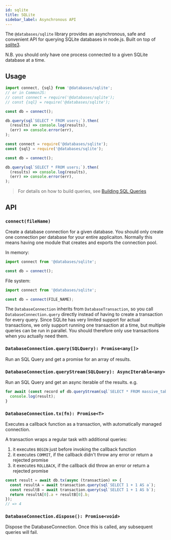 ```yaml
---
id: sqlite
title: SQLite
sidebar_label: Asynchronous API
---
```


The `@databases/sqlite` library provides an asynchronous, safe and convenient
API for querying SQLite databases in node.js. Built on top of
[sqlite3](https://www.npmjs.com/package/sqlite3).

N.B. you should only have one process connected to a given SQLite database at a time.

## Usage

```typescript
import connect, {sql} from '@databases/sqlite';
// or in CommonJS:
// const connect = require('@databases/sqlite');
// const {sql} = require('@databases/sqlite');

const db = connect();

db.query(sql`SELECT * FROM users;`).then(
  (results) => console.log(results),
  (err) => console.error(err),
);
```

```javascript
const connect = require('@databases/sqlite');
const {sql} = require('@databases/sqlite');

const db = connect();

db.query(sql`SELECT * FROM users;`).then(
  (results) => console.log(results),
  (err) => console.error(err),
);
```

> For details on how to build queries, see [Building SQL Queries](sql.md)

## API

### `connect(fileName)`

Create a database connection for a given database. You should only create one connection per database for your entire applicaiton. Normally this means having one module that creates and exports the connection pool.

In memory:

```ts
import connect from '@databases/sqlite';

const db = connect();
```

File system:

```ts
import connect from '@databases/sqlite';

const db = connect(FILE_NAME);
```

The `DatabaseConnection` inherits from `DatabaseTransaction`, so you call `DatabaseConnection.query` directly instead of having to create a transaction for every query. Since SQLite has very limited support for actual transactions, we only support running one transaction at a time, but multiple queries can be run in parallel. You should therefore only use transactions when you actually need them.

### `DatabaseConnection.query(SQLQuery): Promise<any[]>`

Run an SQL Query and get a promise for an array of results.

### `DatabaseConnection.queryStream(SQLQuery): AsyncIterable<any>`

Run an SQL Query and get an async iterable of the results. e.g.

```js
for await (const record of db.queryStream(sql`SELECT * FROM massive_table`)) {
  console.log(result);
}
```

### `DatabaseConnection.tx(fn): Promise<T>`

Executes a callback function as a transaction, with automatically managed connection.

A transaction wraps a regular task with additional queries:

1. it executes `BEGIN` just before invoking the callback function
2. it executes `COMMIT`, if the callback didn't throw any error or return a rejected promise
3. it executes `ROLLBACK`, if the callback did throw an error or return a rejected promise

```ts
const result = await db.tx(async (transaction) => {
  const resultA = await transaction.query(sql`SELECT 1 + 1 AS a`);
  const resultB = await transaction.query(sql`SELECT 1 + 1 AS b`);
  return resultA[0].a + resultB[0].b;
});
// => 4
```

### `DatabaseConnection.dispose(): Promise<void>`

Dispose the DatabaseConnection. Once this is called, any subsequent queries will fail.
